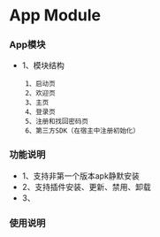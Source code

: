 # App Module

### App模块
* 1、模块结构
```
    1、启动页
    2、欢迎页
    3、主页
    4、登录页
    5、注册和找回密码页
    6、第三方SDK（在宿主中注册初始化）

```

### 功能说明
* 1、支持非第一个版本apk静默安装
* 2、支持插件安装、更新、禁用、卸载
* 3、

### 使用说明
